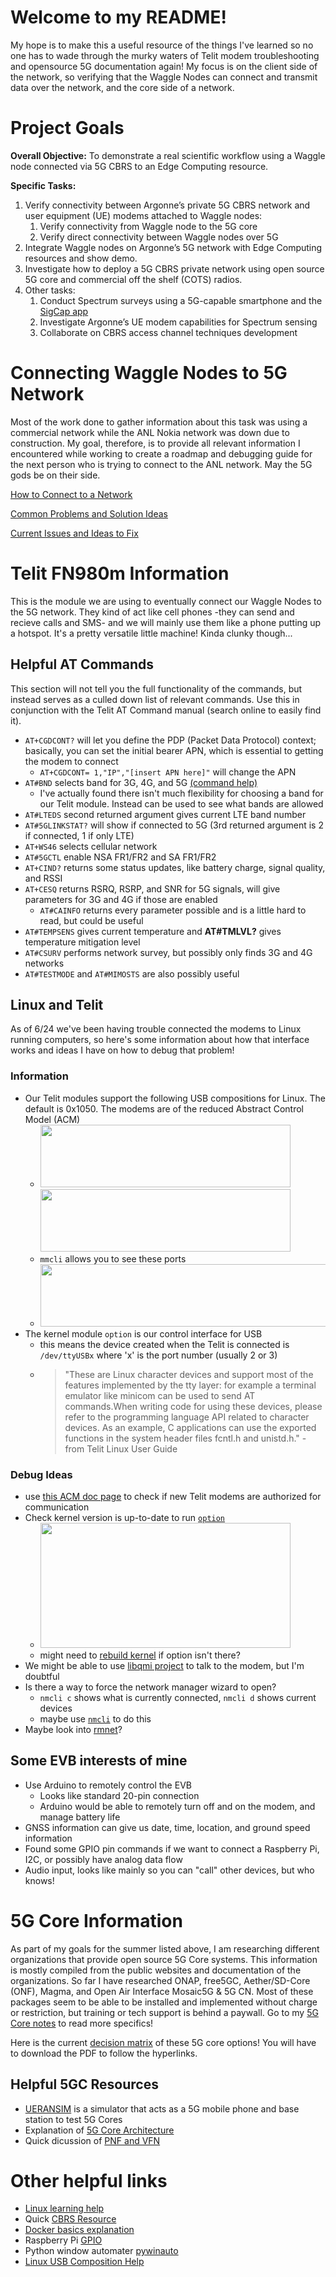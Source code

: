# Welcome to my README! 

My hope is to make this a useful resource of the things I've learned so no one has to wade through the murky waters of Telit modem troubleshooting and opensource 5G documentation again! My focus is on the client side of the network, so verifying that the Waggle Nodes can connect and transmit data over the network, and the core side of a network. 

# Project Goals

**Overall Objective:** To demonstrate a real scientific workflow using a Waggle node connected via 5G CBRS to an Edge Computing resource.

**Specific Tasks:**

1. Verify connectivity between Argonne’s private 5G CBRS network and user equipment (UE) modems attached to Waggle nodes:
    1. Verify connectivity from Waggle node to the 5G core
    2. Verify direct connectivity between Waggle nodes over 5G
2. Integrate Waggle nodes on Argonne’s 5G network with Edge Computing resources and show demo.
3. Investigate how to deploy a 5G CBRS private network using open source 5G core and commercial off the shelf (COTS) radios.
4. Other tasks:
    1. Conduct Spectrum surveys using a 5G-capable smartphone and the [SigCap app](https://people.cs.uchicago.edu/~muhiqbalcr/sigcap/)
    2. Investigate Argonne’s UE modem capabilities for Spectrum sensing
    3. Collaborate on CBRS access channel techniques development

# Connecting Waggle Nodes to 5G Network

Most of the work done to gather information about this task was using a commercial network while the ANL Nokia network was down due to construction. My goal, therefore, is to provide all relevant information I encountered while working to create a roadmap and debugging guide for the next person who is trying to connect to the ANL network. May the 5G gods be on their side.

[How to Connect to a Network](https://github.com/waggle-sensor/summer2022/blob/main/snead/Connection-Info/HowToConnect.md)

[Common Problems and Solution Ideas](https://github.com/waggle-sensor/summer2022/blob/main/snead/Connection-Info/Debugging.md)

[Current Issues and Ideas to Fix](https://github.com/waggle-sensor/summer2022/blob/main/snead/Connection-Info/UnsolvedIssues.md)

# Telit FN980m Information

This is the module we are using to eventually connect our Waggle Nodes to the 5G network. They kind of act like cell phones -they can send and recieve calls and SMS- and we will mainly use them like a phone putting up a hotspot. It's a pretty versatile little machine! Kinda clunky though...

## Helpful AT Commands

This section will not tell you the full functionality of the commands, but instead serves as a culled down list of relevant commands. Use this in conjunction with the Telit AT Command manual (search online to easily find it).
- `AT+CGDCONT?` will let you define the PDP (Packet Data Protocol) context; basically, you can set the initial bearer APN, which is essential to getting the modem to connect
    - `AT+CGDCONT= 1,"IP","[insert APN here]"` will change the APN
-  `AT#BND` selects band for 3G, 4G, and 5G [(command help)](https://techship.com/faq/how-to-use-atbnd-to-select-active-bands-on-telit-modules/)
    - I've actually found there isn't much flexibility for choosing a band for our Telit module. Instead can be used to see what bands are allowed
- `AT#LTEDS` second returned argument gives current LTE band number
- `AT#5GLINKSTAT?` will show if connected to 5G (3rd returned argument is 2 if connected, 1 if only LTE)
- `AT+WS46` selects cellular network 
- `AT#5GCTL` enable NSA FR1/FR2 and SA FR1/FR2 
- `AT+CIND?` returns some status updates, like battery charge, signal quality, and RSSI 
- `AT+CESQ` returns RSRQ, RSRP, and SNR for 5G signals, will give parameters for 3G and 4G if those are enabled 
  - `AT#CAINFO` returns every parameter possible and is a little hard to read, but could be useful
- `AT#TEMPSENS` gives current temperature and **AT#TMLVL?** gives temperature mitigation level 
- `AT#CSURV` performs network survey, but possibly only finds 3G and 4G networks 
- `AT#TESTMODE` and `AT#MIMOSTS` are also possibly useful 

## Linux and Telit

As of 6/24 we've been having trouble connected the modems to Linux running computers, so here's some information about how that interface works and ideas I have on how to debug that problem!

### Information
- Our Telit modules support the following USB compositions for Linux. The default is 0x1050. The modems are of the reduced Abstract Control Model (ACM)
    - <img src="https://user-images.githubusercontent.com/107580325/178064067-58db0cbd-9ec0-43e1-aa05-32ae9b29442d.png" height="100" width="400"> <img src="https://user-images.githubusercontent.com/107580325/178064285-a0481560-6d87-4eb5-99be-c710da8ebd95.png" height="100" width="400">
    - `mmcli` allows you to see these ports
    - <img src="https://user-images.githubusercontent.com/107580325/178070156-96091343-7972-4d82-bea0-3d2dc66a956f.png" height="100" width="600">
- The kernel module `option` is our control interface for USB
    - this means the device created when the Telit is connected is `/dev/ttyUSBx` where 'x' is the port number (usually 2 or 3)
    - > "These are Linux character devices and support most of the features implemented by the tty layer: for example a terminal emulator like minicom can be used to send AT commands.When writing code for using these devices, please refer to the programming language API related to character devices. As an example, C applications can use the exported functions in the system header files fcntl.h and unistd.h." - from Telit Linux User Guide

### Debug Ideas

- use [this ACM doc page](https://docs.kernel.org/usb/authorization.html) to check if new Telit modems are authorized for communication
- Check kernel version is up-to-date to run [`option`](https://superuser.com/questions/691271/what-does-modprobe-option-do)
    - <img src="https://user-images.githubusercontent.com/107580325/178068703-6fe4c3bf-ab7a-4596-aa64-03fcd02bfa58.png" height="200" width="400">
    - might need to [rebuild kernel](https://www.olimex.com/forum/index.php?topic=558.0) if option isn't there?
- We might be able to use [libqmi project](https://gitlab.freedesktop.org/mobile-broadband/libqmi) to talk to the modem, but I'm doubtful
- Is there a way to force the network manager wizard to open?
    - `nmcli c` shows what is currently connected, `nmcli d` shows current devices 
    - maybe use [`nmcli`](https://developer-old.gnome.org/NetworkManager/stable/nmcli-examples.html#:~:text=nmcli%20is%20a%20command%2Dline,and%20usage%20scenarios%20of%20nmcli.) to do this
- Maybe look into [rmnet](https://www.kernel.org/doc/html/v5.8/networking/device_drivers/qualcomm/rmnet.html)?


## Some EVB interests of mine

  - Use Arduino to remotely control the EVB
    - Looks like standard 20-pin connection
    - Arduino would be able to remotely turn off and on the modem, and manage battery life
  - GNSS information can give us date, time, location, and ground speed information
  - Found some GPIO pin commands if we want to connect a Raspberry Pi, I2C, or possibly have analog data flow
  - Audio input, looks like mainly so you can "call" other devices, but who knows!

# 5G Core Information
As part of my goals for the summer listed above, I am researching different organizations that provide open source 5G Core systems. This information is mostly compiled from the public websites and documentation of the organizations. So far I have researched ONAP, free5GC, Aether/SD-Core (ONF), Magma, and Open Air Interface Mosaic5G & 5G CN. Most of these packages seem to be able to be installed and implemented without charge or restriction, but training or tech support is behind a paywall. Go to my [5G Core notes](https://docs.google.com/document/d/12ElTunqGXwKTZYK72Wg4wYXHZw6AQMQFqlVDyauiI1I/edit?usp=sharing) to read more specifics!

Here is the current [decision matrix](https://github.com/waggle-sensor/summer2022/blob/main/snead/5GCoreDecisionMatrix_8-11-2022.pdf) of these 5G core options! You will have to download the PDF to follow the hyperlinks.

## Helpful 5GC Resources
- [UERANSIM](https://github.com/aligungr/UERANSIM) is a simulator that acts as a 5G mobile phone and base station to test 5G Cores 
- Explanation of [5G Core Architecture](https://www.digi.com/blog/post/5g-network-architecture)
- Quick dicussion of [PNF and VFN](https://www.linkedin.com/pulse/technology-analogy-physical-virtual-network-functions-milind-kulkarni/)

# Other helpful links
- [Linux learning help](https://linuxjourney.com/)
- Quick [CBRS Resource](https://www.fiercewireless.com/private-wireless/what-cbrs)
- [Docker basics explanation](https://yannmjl.medium.com/what-is-docker-in-simple-english-a24e8136b90b#:~:text=Docker%20is%20a%20tool%20designed,all%20out%20as%20one%20package.)
- Raspberry Pi [GPIO](https://www.tomshardware.com/reviews/raspberry-pi-gpio-pinout,6122.html)
- Python window automater [pywinauto](https://pywinauto.readthedocs.io/en/latest/getting_started.html)
- [Linux USB Composition Help](https://lwn.net/Articles/395712/)
